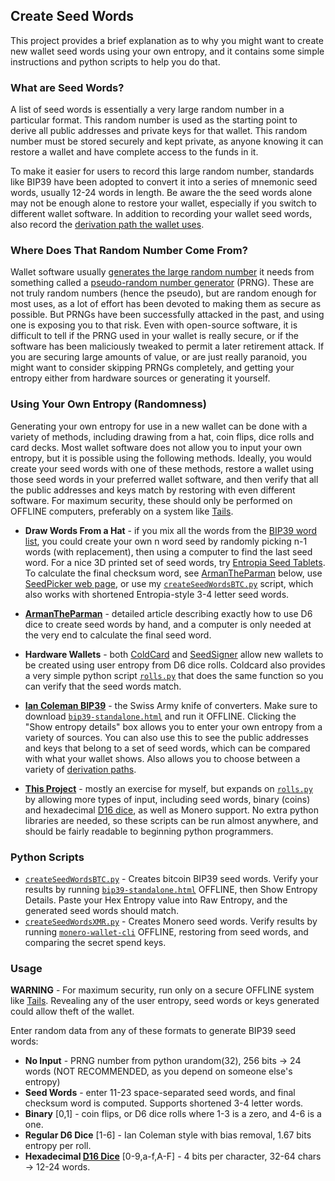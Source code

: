 ## Create Seed Words

This project provides a brief explanation as to why you might want to create new wallet seed words using your own entropy, and it contains some simple instructions and python scripts to help you do that.

### What are Seed Words?

A list of seed words is essentially a very large random number in a particular format. This random number is used as the starting point to derive all public addresses and private keys for that wallet. This random number must be stored securely and kept private, as anyone knowing it can restore a wallet and have complete access to the funds in it.

To make it easier for users to record this large random number, standards like BIP39 have been adopted to convert it into a series of mnemonic seed words, usually 12-24 words in length. Be aware the the seed words alone may not be enough alone to restore your wallet, especially if you switch to different wallet software. In addition to recording your wallet seed words, also record the [derivation path the wallet uses](https://walletsrecovery.org/).

### Where Does That Random Number Come From?

Wallet software usually [generates the large random number](https://en.wikipedia.org/wiki/Random_number_generation) it needs from something called a [pseudo-random number generator](https://en.wikipedia.org/wiki/Pseudorandom_number_generator) (PRNG). These are not truly random numbers (hence the pseudo), but are random enough for most uses, as a lot of effort has been devoted to making them as secure as possible. But PRNGs have been successfully attacked in the past, and using one is exposing you to that risk. Even with open-source software, it is difficult to tell if the PRNG used in your wallet is really secure, or if the software has been maliciously tweaked to permit a later retirement attack. If you are securing large amounts of value, or are just really paranoid, you might want to consider skipping PRNGs completely, and getting your entropy either from hardware sources or generating it yourself.

### Using Your Own Entropy (Randomness)

Generating your own entropy for use in a new wallet can be done with a variety of methods, including drawing from a hat, coin flips, dice rolls and card decks. Most wallet software does not allow you to input your own entropy, but it is possible using the following methods. Ideally, you would create your seed words with one of these methods, restore a wallet using those seed words in your preferred wallet software, and then verify that all the public addresses and keys match by restoring with even different software. For maximum security, these should only be performed on OFFLINE computers, preferably on a system like [Tails](https://tails.boum.org/).

* **Draw Words From a Hat** - if you mix all the words from the [BIP39 word list](https://github.com/bitcoin/bips/blob/master/bip-0039/english.txt), you could create your own n word seed by randomly picking n-1 words (with replacement), then using a computer to find the last seed word. For a nice 3D printed set of seed words, try [Entropia Seed Tablets](https://btc-hardware-solutions.square.site/product/entropia-v2-seed-tablets/11?cs=true&cst=custom). To calculate the final checksum word, see [ArmanTheParman](https://armantheparman.com/bitcoin-seed-with-dice/) below, use [SeedPicker web page](https://seedpicker.net/calculator/last-word.html), or use my [`createSeedWordsBTC.py`](https://github.com/RaskaRuby/createSeedWords/blob/master/createSeedWordsBTC.py) script, which also works with shortened Entropia-style 3-4 letter seed words.

* **[ArmanTheParman](https://armantheparman.com/bitcoin-seed-with-dice/)** - detailed article describing exactly how to use D6 dice to create seed words by hand, and a computer is only needed at the very end to calculate the final seed word.

* **Hardware Wallets** - both [ColdCard](https://coldcardwallet.com/docs/verifying-dice-roll-math) and [SeedSigner](https://seedsigner.com/) allow new wallets to be created using user entropy from D6 dice rolls. Coldcard also provides a very simple python script [`rolls.py`](https://coldcardwallet.com/docs/rolls.py) that does the same function so you can verify that the seed words match.

* **[Ian Coleman BIP39](https://iancoleman.io/bip39/)** - the Swiss Army knife of converters. Make sure to download [`bip39-standalone.html`](https://github.com/iancoleman/bip39) and run it OFFLINE. Clicking the "Show entropy details" box allows you to enter your own entropy from a variety of sources. You can also use this to see the public addresses and keys that belong to a set of seed words, which can be compared with what your wallet shows. Also allows you to choose between a variety of [derivation paths](https://walletsrecovery.org/).

* **[This Project](https://github.com/RaskaRuby/createSeedWords)** - mostly an exercise for myself, but expands on [`rolls.py`](https://coldcardwallet.com/docs/rolls.py) by allowing more types of input, including seed words, binary (coins) and hexadecimal [D16 dice](https://github.com/Samourai-Wallet/hexadecimal-die), as well as Monero support. No extra python libraries are needed, so these scripts can be run almost anywhere, and should be fairly readable to beginning python programmers.

### Python Scripts

* [`createSeedWordsBTC.py`](https://github.com/RaskaRuby/createSeedWords/blob/master/createSeedWordsBTC.py) - Creates bitcoin BIP39 seed words. Verify your results by running [`bip39-standalone.html`](https://github.com/iancoleman/bip39) OFFLINE, then Show Entropy Details. Paste your Hex Entropy value into Raw Entropy, and the generated seed words should match.
* [`createSeedWordsXMR.py`](https://github.com/RaskaRuby/createSeedWords/blob/master/createSeedWordsXMR.py) - Creates Monero seed words. Verify results by running [`monero-wallet-cli`](https://getmonero.org) OFFLINE, restoring from seed words, and comparing the secret spend keys.

### Usage

**WARNING** - For maximum security, run only on a secure OFFLINE system like [Tails](https://tails.boum.org/). Revealing any of the user entropy, seed words or keys generated could allow theft of the wallet.

Enter random data from any of these formats to generate BIP39 seed words:

* **No Input** - PRNG number from python urandom(32), 256 bits -> 24 words (NOT RECOMMENDED, as you depend on someone else's entropy)
* **Seed Words** - enter 11-23 space-separated seed words, and final checksum word is computed. Supports shortened 3-4 letter words.
* **Binary** [0,1] - coin flips, or D6 dice rolls where 1-3 is a zero, and 4-6 is a one.
* **Regular D6 Dice** [1-6] - Ian Coleman style with bias removal, 1.67 bits entropy per roll.
* **Hexadecimal [D16 Dice](https://github.com/Samourai-Wallet/hexadecimal-die)** [0-9,a-f,A-F] - 4 bits per character, 32-64 chars -> 12-24 words.


